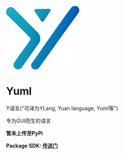 <img src="https://raw.githubusercontent.com/lvzhiyuan0925/files/refs/heads/main/logo1.png" alt="Logo" width="200"/>

# Yuml

Y语言("可译为YLang, Yuan language, Yuml等")

专为GUI而生的语言

**暂未上传至PyPi**

**Package SDK: [传送门](https://github.com/lvzhiyuan0925/Yuml-Package-SDK)**
